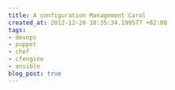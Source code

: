 ```yaml
---
title: A configuration Management Carol
created_at: 2012-12-26 10:35:34.199577 +02:00
tags:
- devops
- puppet
- chef
- cfengine
- ansible
blog_post: true
---
```

